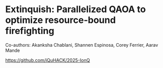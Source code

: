# Extinquish: Parallelized QAOA to optimize resource-bound firefighting
Co-authors: Akanksha Chablani, Shannen Espinosa, Corey Ferrier, Aarav Mande

https://github.com/iQuHACK/2025-IonQ

